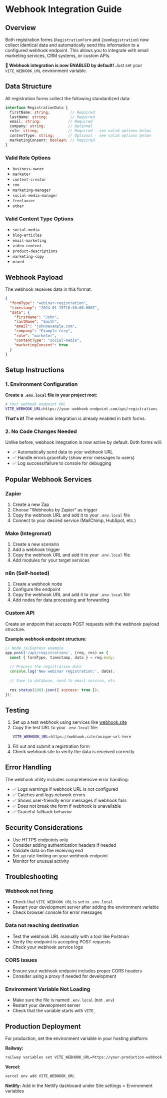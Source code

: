 # Webhook Integration Guide

## Overview

Both registration forms (`RegistrationForm` and `ZoomRegistration`) now collect identical data and automatically send this information to a configured webhook endpoint. This allows you to integrate with email marketing services, CRM systems, or custom APIs.

**🚀 Webhook integration is now ENABLED by default!** Just set your `VITE_WEBHOOK_URL` environment variable.

## Data Structure

All registration forms collect the following standardized data:

```typescript
interface RegistrationData {
  firstName: string;         // Required
  lastName: string;          // Required  
  email: string;            // Required
  company: string;          // Optional
  role: string;             // Required - see valid options below
  contentType: string;      // Optional - see valid options below
  marketingConsent: boolean; // Required
}
```

### Valid Role Options
- `business-owner`
- `marketer`
- `content-creator`
- `coo`
- `marketing-manager`
- `social-media-manager`
- `freelancer`
- `other`

### Valid Content Type Options
- `social-media`
- `blog-articles`
- `email-marketing`
- `video-content`
- `product-descriptions`
- `marketing-copy`
- `mixed`

## Webhook Payload

The webhook receives data in this format:

```json
{
  "formType": "webinar-registration",
  "timestamp": "2024-01-15T10:30:00.000Z",
  "data": {
    "firstName": "John",
    "lastName": "Smith", 
    "email": "john@example.com",
    "company": "Example Corp",
    "role": "marketer",
    "contentType": "social-media",
    "marketingConsent": true
  }
}
```

## Setup Instructions

### 1. Environment Configuration

**Create a `.env.local` file in your project root:**

```bash
# Your webhook endpoint URL
VITE_WEBHOOK_URL=https://your-webhook-endpoint.com/api/registrations
```

**That's it!** The webhook integration is already enabled in both forms.

### 2. No Code Changes Needed

Unlike before, webhook integration is now active by default. Both forms will:
- ✅ Automatically send data to your webhook URL
- ✅ Handle errors gracefully (show error messages to users)
- ✅ Log success/failure to console for debugging

## Popular Webhook Services

### Zapier
1. Create a new Zap
2. Choose "Webhooks by Zapier" as trigger
3. Copy the webhook URL and add it to your `.env.local` file
4. Connect to your desired service (MailChimp, HubSpot, etc.)

### Make (Integromat)
1. Create a new scenario
2. Add a webhook trigger
3. Copy the webhook URL and add it to your `.env.local` file
4. Add modules for your target services

### n8n (Self-hosted)
1. Create a webhook node
2. Configure the endpoint
3. Copy the webhook URL and add it to your `.env.local` file
4. Add nodes for data processing and forwarding

### Custom API
Create an endpoint that accepts POST requests with the webhook payload structure.

**Example webhook endpoint structure:**
```javascript
// Node.js/Express example
app.post('/api/registrations', (req, res) => {
  const { formType, timestamp, data } = req.body;
  
  // Process the registration data
  console.log('New webinar registration:', data);
  
  // Save to database, send to email service, etc.
  
  res.status(200).json({ success: true });
});
```

## Testing

1. Set up a test webhook using services like [webhook.site](https://webhook.site)
2. Copy the test URL to your `.env.local` file:
   ```bash
   VITE_WEBHOOK_URL=https://webhook.site/unique-url-here
   ```
3. Fill out and submit a registration form
4. Check webhook.site to verify the data is received correctly

## Error Handling

The webhook utility includes comprehensive error handling:
- ✅ Logs warnings if webhook URL is not configured
- ✅ Catches and logs network errors
- ✅ Shows user-friendly error messages if webhook fails
- ✅ Does not break the form if webhook is unavailable
- ✅ Graceful fallback behavior

## Security Considerations

- Use HTTPS endpoints only
- Consider adding authentication headers if needed
- Validate data on the receiving end
- Set up rate limiting on your webhook endpoint
- Monitor for unusual activity

## Troubleshooting

### Webhook not firing
- Check that `VITE_WEBHOOK_URL` is set in `.env.local`
- Restart your development server after adding the environment variable
- Check browser console for error messages

### Data not reaching destination
- Test the webhook URL manually with a tool like Postman
- Verify the endpoint is accepting POST requests
- Check your webhook service logs

### CORS issues
- Ensure your webhook endpoint includes proper CORS headers
- Consider using a proxy if needed for development

### Environment Variable Not Loading
- Make sure the file is named `.env.local` (not `.env`)
- Restart your development server
- Check that the variable starts with `VITE_`

## Production Deployment

For production, set the environment variable in your hosting platform:

**Railway:**
```bash
railway variables set VITE_WEBHOOK_URL=https://your-production-webhook.com/api/registrations
```

**Vercel:**
```bash
vercel env add VITE_WEBHOOK_URL
```

**Netlify:**
Add in the Netlify dashboard under Site settings > Environment variables 